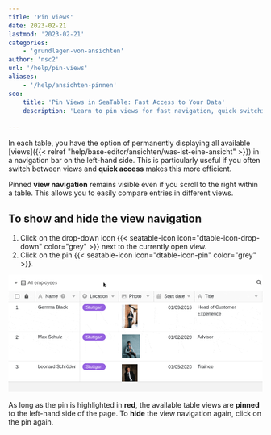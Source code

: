 ```yaml
---
title: 'Pin views'
date: 2023-02-21
lastmod: '2023-02-21'
categories:
    - 'grundlagen-von-ansichten'
author: 'nsc2'
url: '/help/pin-views'
aliases:
    - '/help/ansichten-pinnen'
seo:
    title: 'Pin Views in SeaTable: Fast Access to Your Data'
    description: 'Learn to pin views for fast navigation, quick switching and easy comparison—in German, English, Spanish, French, Portuguese, and Russian interfaces.'

---
```


In each table, you have the option of permanently displaying all available [views]({{< relref "help/base-editor/ansichten/was-ist-eine-ansicht" >}}) in a navigation bar on the left-hand side. This is particularly useful if you often switch between views and **quick access** makes this more efficient.

Pinned **view navigation** remains visible even if you scroll to the right within a table. This allows you to easily compare entries in different views.

## To show and hide the view navigation

1. Click on the drop-down icon {{< seatable-icon icon="dtable-icon-drop-down" color="grey" >}} next to the currently open view.
2. Click on the pin {{< seatable-icon icon="dtable-icon-pin" color="grey" >}}.

![Pinning the different views of a table](images/pin-views-of-a-table.gif)

As long as the pin is highlighted in **red**, the available table views are **pinned** to the left-hand side of the page. To **hide** the view navigation again, click on the pin again.

